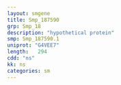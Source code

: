 ```yaml
---
layout: smgene
title: Smp_187590
grp: Smp_18
description: "hypothetical protein"
smp: Smp_187590.1
uniprot: "G4VEE7"
length:   294
cdd: "ns"
kk: ns
categories: sm
---
```

